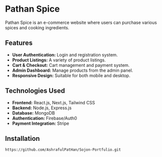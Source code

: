 # Pathan Spice

Pathan Spice is an e-commerce website where users can purchase various spices and cooking ingredients.

## Features

- **User Authentication:** Login and registration system.
- **Product Listings:** A variety of product listings.
- **Cart & Checkout:** Cart management and payment system.
- **Admin Dashboard:** Manage products from the admin panel.
- **Responsive Design:** Suitable for both mobile and desktop.

## Technologies Used

- **Frontend:** React.js, Next.js, Tailwind CSS
- **Backend:** Node.js, Express.js
- **Database:** MongoDB
- **Authentication:** Firebase/Auth0
- **Payment Integration:** Stripe

## Installation

```sh
https://github.com/AshrafulPatHan/Sojon-Portfulio.git
